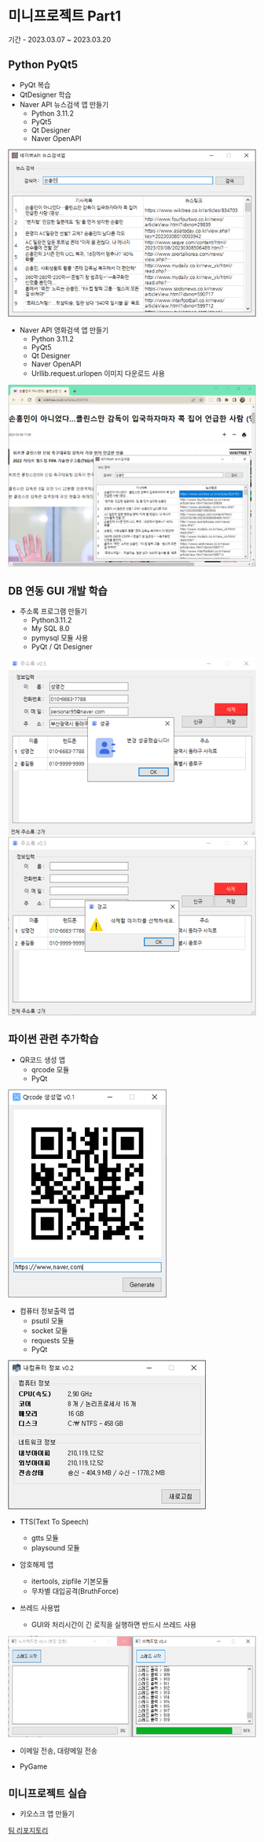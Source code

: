 # 미니프로젝트 Part1
기간 - 2023.03.07 ~ 2023.03.20

## Python PyQt5
- PyQt 복습
- QtDesigner 학습
- Naver API 뉴스검색 앱 만들기
  - Python 3.11.2
  - PyQt5
  - Qt Designer
  - Naver OpenAPI

<img src ="https://raw.githubusercontent.com/LaniJeong/miniprojects/main/part1/KakaoTalk_20230308_111503131.png" width="780" />

- Naver API 영화검색 앱 만들기
  - Python 3.11.2
  - PyQt5
  - Qt Designer
  - Naver OpenAPI
  - Urllib.request.urlopen 이미지 다운로드 사용

<img src ="https://raw.githubusercontent.com/LaniJeong/miniprojects/a9084e266bcfa7acdd1a6c1d70b3d5ec4b821138/part1/KakaoTalk_20230308_111503131_01.png" width="780" />

## DB 연동 GUI 개발 학습
- 주소록 프로그램 만들기
  - Python3.11.2
  - My SQL 8.0
  - pymysql 모듈 사용
  - PyQt / Qt Designer

<img src ="https://raw.githubusercontent.com/LaniJeong/miniprojects/main/part1/studyPyQt/KakaoTalk_20230310_140022437.png" />
<img src ="https://raw.githubusercontent.com/LaniJeong/miniprojects/main/part1/studyPyQt/KakaoTalk_20230310_140022437_01.png" />

## 파이썬 관련 추가학습
- QR코드 생성 앱
  - qrcode 모듈
  - PyQt
<img src ="https://raw.githubusercontent.com/LaniJeong/miniprojects/main/part1/studyPython/qrcodeApp.png" />

- 컴퓨터 정보출력 앱
  - psutil 모듈
  - socket 모듈
  - requests 모듈
  - PyQt
<img src ="https://raw.githubusercontent.com/LaniJeong/miniprojects/main/part1/studyPython/comInfoApp.png" />

- TTS(Text To Speech)
  - gtts 모듈
  - playsound 모듈

- 암호해제 앱
  - itertools, zipfile 기본모듈
  - 무차별 대입공격(BruthForce)
  
- 쓰레드 사용법
  - GUI와 처리시간이 긴 로직을 실행하면 반드시 쓰레드 사용
<img src ="https://raw.githubusercontent.com/LaniJeong/miniprojects/main/part1/thread.png" />

- 이메일 전송, 대량메일 전송

- PyGame


## 미니프로젝트 실습
- 키오스크 앱 만들기

[팀 리포지토리](https://github.com/annual-salary-investigation/sandwich)
